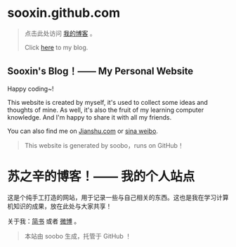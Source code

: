 # sooxin.github.com

> 点击此处访问 [我的博客](https://sooxin.github.io) 。
>
> Click [here](https://sooxin.github.io) to my blog. 

## Sooxin's Blog！—— My Personal Website

Happy coding~!

This website is created by myself, it's used to collect some ideas and thoughts of mine. As well, it's also the fruit of my learning computer knowledge. And I'm happy to share it with all my friends.

You can also find me on [Jianshu.com](http://www.jianshu.com/users/cc093b32e301/latest_articles) or [sina weibo](http://weibo.com/u/1774404680).

> This website is generated by soobo，runs on GitHub！

# 苏之辛的博客！—— 我的个人站点

这是个纯手工打造的网站，用于记录一些与自己相关的东西。这也是我在学习计算机知识的成果，放在此处与大家共享！

关于我：[简书](http://www.jianshu.com/users/cc093b32e301/latest_articles) 或者 [微博](http://weibo.com/u/1774404680) 。

> 本站由 soobo 生成，托管于 GitHub ！


